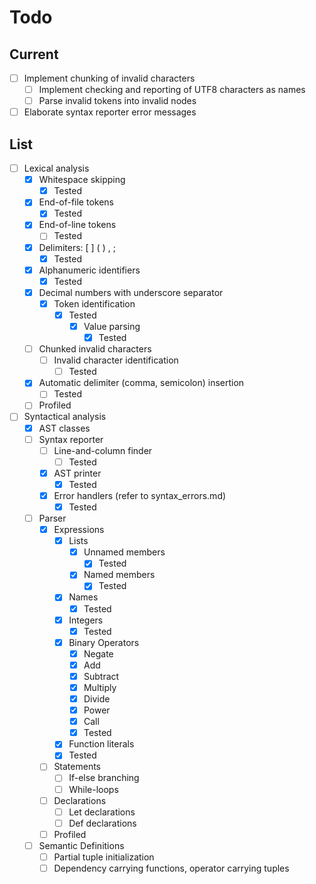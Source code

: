 # Todo

## Current

- [ ] Implement chunking of invalid characters
  - [ ] Implement checking and reporting of UTF8 characters as names
  - [ ] Parse invalid tokens into invalid nodes
- [ ] Elaborate syntax reporter error messages

## List

- [ ] Lexical analysis
  - [x] Whitespace skipping
    - [x] Tested
  - [x] End-of-file tokens
    - [x] Tested
  - [x] End-of-line tokens
    - [ ] Tested
  - [x] Delimiters: [ ] ( ) , ;
    - [x] Tested
  - [x] Alphanumeric identifiers
    - [x] Tested
  - [x] Decimal numbers with underscore separator
    - [x] Token identification
      - [x] Tested
        - [x] Value parsing
          - [x] Tested
  - [ ] Chunked invalid characters
    - [ ] Invalid character identification
      - [ ] Tested
  - [x] Automatic delimiter (comma, semicolon) insertion
    - [ ] Tested
  - [ ] Profiled
- [ ] Syntactical analysis
  - [x] AST classes
  - [ ] Syntax reporter
    - [ ] Line-and-column finder
      - [ ] Tested
    - [x] AST printer
      - [x] Tested
    - [x] Error handlers (refer to syntax_errors.md)
      - [x] Tested
  - [ ] Parser
    - [x] Expressions
      - [x] Lists
        - [x] Unnamed members
          - [x] Tested
        - [x] Named members
          - [x] Tested
      - [x] Names
        - [x] Tested
      - [x] Integers
        - [x] Tested
      - [x] Binary Operators
        - [x] Negate
        - [x] Add
        - [x] Subtract
        - [x] Multiply
        - [x] Divide
        - [x] Power
        - [x] Call
        - [x] Tested
      - [x] Function literals
      - [x] Tested
    - [ ] Statements
      - [ ] If-else branching
      - [ ] While-loops
    - [ ] Declarations
      - [ ] Let declarations
      - [ ] Def declarations
    - [ ] Profiled
  - [ ] Semantic Definitions
    - [ ] Partial tuple initialization
    - [ ] Dependency carrying functions, operator carrying tuples
